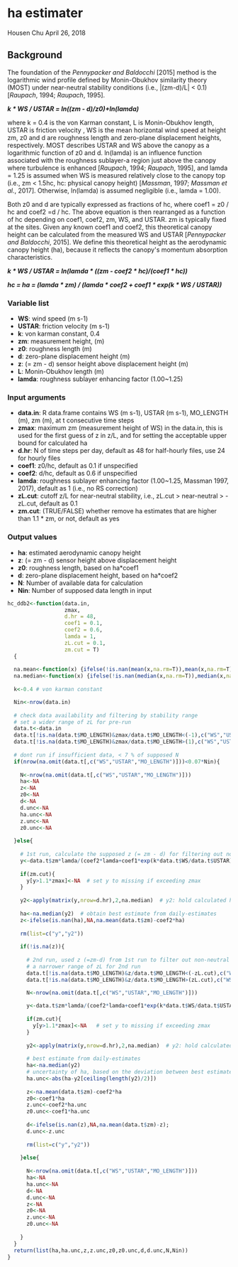 ha estimater
================
Housen Chu
April 26, 2018

Background
----------

The foundation of the *Pennypacker and Baldocchi* \[2015\] method is the logarithmic wind profile defined by Monin-Obukhov similarity theory (MOST) under near-neutral stability conditions (i.e., |(zm-d)/L| &lt; 0.1) \[*Raupach*, 1994; *Raupach*, 1995\].

***k \* WS / USTAR = ln((zm - d)/z0)+ln(lamda)***

where k = 0.4 is the von Karman constant, L is Monin-Obukhov length, USTAR is friction velocity , WS is the mean horizontal wind speed at height zm, z0 and d are roughness length and zero-plane displacement heights, respectively. MOST describes USTAR and WS above the canopy as a logarithmic function of z0 and d. ln(lamda) is an influence function associated with the roughness sublayer-a region just above the canopy where turbulence is enhanced \[*Raupach*, 1994; *Raupach*, 1995\], and lamda = 1.25 is assumed when WS is measured relatively close to the canopy top (i.e., zm &lt; 1.5hc, hc: physical canopy height) \[*Massman*, 1997; *Massman et al.*, 2017\]. Otherwise, ln(lamda) is assumed negligible (i.e., lamda = 1.00).

Both z0 and d are typically expressed as fractions of hc, where coef1 = z0 / hc and coef2 =d / hc. The above equation is then rearranged as a function of hc depending on coef1, coef2, zm, WS, and USTAR. zm is typically fixed at the sites. Given any known coef1 and coef2, this theoretical canopy height can be calculated from the measured WS and USTAR \[*Pennypacker and Baldocchi*, 2015\]. We define this theoretical height as the aerodynamic canopy height (ha), because it reflects the canopy's momentum absorption characteristics.

***k \* WS / USTAR = ln(lamda \* ((zm - coef2 \* hc)/(coef1 \* hc))***

***hc = ha = (lamda \* zm) / (lamda \* coef2 + coef1 \* exp(k \* WS / USTAR))***

### Variable list

-   **WS**: wind speed (m s-1)
-   **USTAR**: friction velocity (m s-1)
-   **k**: von karman constant, 0.4
-   **zm**: measurement height, (m)
-   **z0**: roughness length (m)
-   **d**: zero-plane displacement height (m)
-   **z**: (= zm - d) sensor height above displacement height (m)
-   **L**: Monin-Obukhov length (m)
-   **lamda**: roughness sublayer enhancing factor (1.00~1.25)

### Input arguments

-   **data.in**: R data.frame contains WS (m s-1), USTAR (m s-1), MO\_LENGTH (m), zm (m), at t consecutive time steps
-   **zmax**: maximum zm (measurement height of WS) in the data.in, this is used for the first guess of z in z/L, and for setting the acceptable upper bound for calculated ha
-   **d.hr**: N of time steps per day, default as 48 for half-hourly files, use 24 for hourly files
-   **coef1**: z0/hc, default as 0.1 if unspecified
-   **coef2**: d/hc, default as 0.6 if unspecified
-   **lamda**: roughness sublayer enhancing factor (1.00~1.25, Massman 1997, 2017), default as 1 (i.e., no RS correction)
-   **zL.cut**: cutoff z/L for near-neutral stability, i.e., zL.cut &gt; near-neutral &gt; -zL.cut, default as 0.1
-   **zm.cut**: (TRUE/FALSE) whether remove ha estimates that are higher than 1.1 \* zm, or not, default as yes

### Output values

-   **ha**: estimated aerodynamic canopy height
-   **z**: (= zm - d) sensor height above displacement height
-   **z0**: roughness length, based on ha\*coef1
-   **d**: zero-plane displacement height, based on ha\*coef2
-   **N**: Number of available data for calculation
-   **Nin**: Number of supposed data length in input

``` r
hc_ddb2<-function(data.in,         
                  zmax,
                  d.hr = 48,
                  coef1 = 0.1,
                  coef2 = 0.6,
                  lamda = 1,
                  zL.cut = 0.1,
                  zm.cut = T)
  {
  
  na.mean<-function(x) {ifelse(!is.nan(mean(x,na.rm=T)),mean(x,na.rm=T),NA)}
  na.median<-function(x) {ifelse(!is.nan(median(x,na.rm=T)),median(x,na.rm=T),NA)}
  
  k<-0.4 # von karman constant

  Nin<-nrow(data.in)
  
  # check data availability and filtering by stability range
  # set a wider range of zL for pre-run
  data.t<-data.in
  data.t[!is.na(data.t$MO_LENGTH)&zmax/data.t$MO_LENGTH<(-1),c("WS","USTAR")]<-NA  
  data.t[!is.na(data.t$MO_LENGTH)&zmax/data.t$MO_LENGTH>(1),c("WS","USTAR")]<-NA  
  
  # dont run if insufficient data, < 7 % of supposed N
  if(nrow(na.omit(data.t[,c("WS","USTAR","MO_LENGTH")]))<0.07*Nin){
    
    N<-nrow(na.omit(data.t[,c("WS","USTAR","MO_LENGTH")]))
    ha<-NA
    z<-NA
    z0<-NA
    d<-NA
    d.unc<-NA
    ha.unc<-NA
    z.unc<-NA
    z0.unc<-NA
    
  }else{
    
    # 1st run, calculate the supposed z (= zm - d) for filtering out non-near neutral conditions
    y<-data.t$zm*lamda/(coef2*lamda+coef1*exp(k*data.t$WS/data.t$USTAR));  # y: hold calculated ha for each (half)hour 
    
    if(zm.cut){
      y[y>1.1*zmax]<-NA  # set y to missing if exceeding zmax  
    }
    
    y2<-apply(matrix(y,nrow=d.hr),2,na.median)  # y2: hold calculated ha for each day
    
    ha<-na.median(y2)  # obtain best estimate from daily-estimates
    z<-ifelse(is.nan(ha),NA,na.mean(data.t$zm)-coef2*ha)
    
    rm(list=c("y","y2"))
    
    if(!is.na(z)){
      
      # 2nd run, used z (=zm-d) from 1st run to filter out non-neutral conditions 
      # a narrower range of zL for 2nd run
      data.t[!is.na(data.t$MO_LENGTH)&z/data.t$MO_LENGTH<(-zL.cut),c("WS","USTAR")]<-NA  
      data.t[!is.na(data.t$MO_LENGTH)&z/data.t$MO_LENGTH>(zL.cut),c("WS","USTAR")]<-NA  

      N<-nrow(na.omit(data.t[,c("WS","USTAR","MO_LENGTH")]))
      
      y<-data.t$zm*lamda/(coef2*lamda+coef1*exp(k*data.t$WS/data.t$USTAR));  # y: hold calculated ha for each (half)hour 
      
      if(zm.cut){
        y[y>1.1*zmax]<-NA   # set y to missing if exceeding zmax
      }
      
      y2<-apply(matrix(y,nrow=d.hr),2,na.median)  # y2: hold calculated ha for each day
      
      # best estimate from daily-estimates
      ha<-na.median(y2)  
      # uncertainty of ha, based on the deviation between best estimates ha, and the daily-estimates (not used in manuscript)  
      ha.unc<-abs(ha-y2[ceiling(length(y2)/2)])   
      
      z<-na.mean(data.t$zm)-coef2*ha
      z0<-coef1*ha
      z.unc<-coef2*ha.unc
      z0.unc<-coef1*ha.unc
      
      d<-ifelse(is.nan(z),NA,na.mean(data.t$zm)-z);
      d.unc<-z.unc
      
      rm(list=c("y","y2"))
      
    }else{
      
      N<-nrow(na.omit(data.t[,c("WS","USTAR","MO_LENGTH")]))
      ha<-NA
      ha.unc<-NA
      d<-NA
      d.unc<-NA
      z<-NA
      z0<-NA
      z.unc<-NA
      z0.unc<-NA
      
    }
  }
  return(list(ha,ha.unc,z,z.unc,z0,z0.unc,d,d.unc,N,Nin))
}
```
